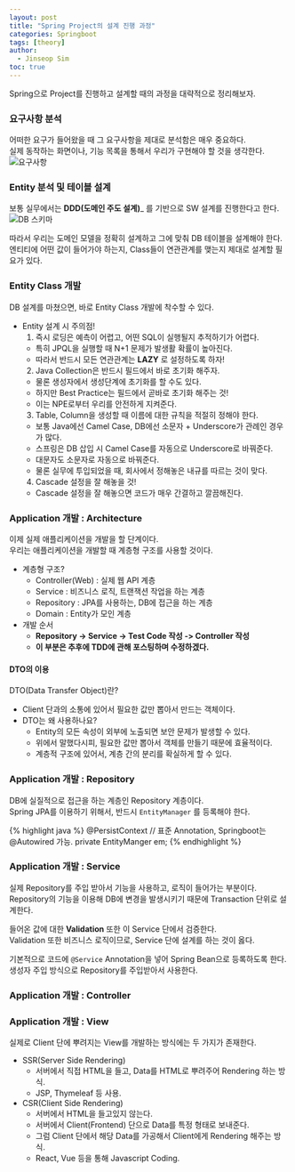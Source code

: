 ```yaml
---
layout: post
title: "Spring Project의 설계 진행 과정"
categories: Springboot
tags: [theory]
author:
  - Jinseop Sim
toc: true
---
```

Spring으로 Project를 진행하고 설계할 때의 과정을 대략적으로 정리해보자.  

### 요구사항 분석
어떠한 요구가 들어왔을 때 그 요구사항을 제대로 분석함은 매우 중요하다.  
실제 동작하는 화면이나, 기능 목록을 통해서 우리가 구현해야 할 것을 생각한다.  
![요구사항](https://user-images.githubusercontent.com/71700079/190896332-fd793c93-3dce-488e-a3a8-d679b491c870.png)  

### Entity 분석 및 테이블 설계
보통 실무에서는 __DDD(도메인 주도 설계)___ 를 기반으로 SW 설계를 진행한다고 한다.  
![DB 스키마](https://user-images.githubusercontent.com/71700079/190896334-0d298464-7b97-47ac-b207-b2068bcfb9c7.png)  

따라서 우리는 도메인 모델을 정확히 설계하고 그에 맞춰 DB 테이블을 설계해야 한다.  
엔티티에 어떤 값이 들어가야 하는지, Class들이 연관관계를 맺는지 제대로 설계할 필요가 있다.  

### Entity Class 개발
DB 설계를 마쳤으면, 바로 Entity Class 개발에 착수할 수 있다.  

- Entity 설계 시 주의점!
  1. 즉시 로딩은 예측이 어렵고, 어떤 SQL이 실행될지 추적하기가 어렵다.
    - 특히 JPQL을 실행할 때 N+1 문제가 발생활 확률이 높아진다.
    - 따라서 반드시 모든 연관관계는 __LAZY__ 로 설정하도록 하자!
  2. Java Collection은 반드시 필드에서 바로 초기화 해주자.
    - 물론 생성자에서 생성단계에 초기화를 할 수도 있다.
    - 하지만 Best Practice는 필드에서 곧바로 초기화 해주는 것!
    - 이는 NPE로부터 우리를 안전하게 지켜준다.
  3. Table, Column을 생성할 때 이름에 대한 규칙을 적절히 정해야 한다.
    - 보통 Java에선 Camel Case, DB에선 소문자 + Underscore가 관례인 경우가 많다.
    - 스프링은 DB 삽입 시 Camel Case를 자동으로 Underscore로 바꿔준다.
    - 대문자도 소문자로 자동으로 바꿔준다.
    - 물론 실무에 투입되었을 때, 회사에서 정해놓은 내규를 따르는 것이 맞다.
  4. Cascade 설정을 잘 해놓을 것!
    - Cascade 설정을 잘 해놓으면 코드가 매우 간결하고 깔끔해진다.

### Application 개발 : Architecture
이제 실제 애플리케이션을 개발을 할 단계이다.  
우리는 애플리케이션을 개발할 때 계층형 구조를 사용할 것이다.  

- 계층형 구조?
  - Controller(Web) : 실제 웹 API 계층
  - Service : 비즈니스 로직, 트랜잭션 작업을 하는 계층
  - Repository : JPA를 사용하는, DB에 접근을 하는 계층
  - Domain : Entity가 모인 계층
- 개발 순서
  - __Repository -> Service -> Test Code 작성 -> Controller 작성__
  - __이 부분은 추후에 TDD에 관해 포스팅하며 수정하겠다.__

#### DTO의 이용
DTO(Data Transfer Object)란?  
- Client 단과의 소통에 있어서 필요한 값만 뽑아서 만드는 객체이다.  
- DTO는 왜 사용하나요?
  - Entity의 모든 속성이 외부에 노출되면 보안 문제가 발생할 수 있다.
  - 위에서 말했다시피, 필요한 값만 뽑아서 객체를 만들기 때문에 효율적이다.
  - 계층적 구조에 있어서, 계층 간의 분리를 확실하게 할 수 있다.

### Application 개발 : Repository
DB에 실질적으로 접근을 하는 계층인 Repository 계층이다.  
Spring JPA를 이용하기 위해서, 반드시 ```EntityManager``` 를 등록해야 한다.  

{% highlight java %}
@PersistContext // 표준 Annotation, Springboot는 @Autowired 가능.
private EntityManger em;
{% endhighlight %}

### Application 개발 : Service
실제 Repository를 주입 받아서 기능을 사용하고, 로직이 들어가는 부분이다.  
Repository의 기능을 이용해 DB에 변경을 발생시키기 때문에 Transaction 단위로 설계한다.  

들어온 값에 대한 __Validation__ 또한 이 Service 단에서 검증한다.  
Validation 또한 비즈니스 로직이므로, Service 단에 설계를 하는 것이 옳다.  

기본적으로 코드에 ```@Service``` Annotation을 넣어 Spring Bean으로 등록하도록 한다.  
생성자 주입 방식으로 Repository를 주입받아서 사용한다.  

### Application 개발 : Controller

### Application 개발 : View
실제로 Client 단에 뿌려지는 View를 개발하는 방식에는 두 가지가 존재한다.  

- SSR(Server Side Rendering)
  - 서버에서 직접 HTML을 들고, Data를 HTML로 뿌려주어 Rendering 하는 방식.
  - JSP, Thymeleaf 등 사용.
- CSR(Client Side Rendering)
  - 서버에서 HTML을 들고있지 않는다.
  - 서버에서 Client(Frontend) 단으로 Data를 특정 형태로 보내준다.
  - 그럼 Client 단에서 해당 Data를 가공해서 Client에게 Rendering 해주는 방식.
  - React, Vue 등을 통해 Javascript Coding.
